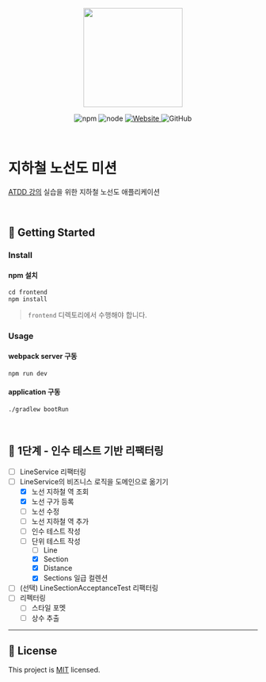 <p align="center">
    <img width="200px;" src="https://raw.githubusercontent.com/woowacourse/atdd-subway-admin-frontend/master/images/main_logo.png"/>
</p>
<p align="center">
  <img alt="npm" src="https://img.shields.io/badge/npm-6.14.15-blue">
  <img alt="node" src="https://img.shields.io/badge/node-14.18.2-blue">
  <a href="https://edu.nextstep.camp/c/R89PYi5H" alt="nextstep atdd">
    <img alt="Website" src="https://img.shields.io/website?url=https%3A%2F%2Fedu.nextstep.camp%2Fc%2FR89PYi5H">
  </a>
  <img alt="GitHub" src="https://img.shields.io/github/license/next-step/atdd-subway-admin">
</p>

<br>

# 지하철 노선도 미션
[ATDD 강의](https://edu.nextstep.camp/c/R89PYi5H) 실습을 위한 지하철 노선도 애플리케이션

<br>

## 🚀 Getting Started

### Install
#### npm 설치
```
cd frontend
npm install
```
> `frontend` 디렉토리에서 수행해야 합니다.

### Usage
#### webpack server 구동
```
npm run dev
```
#### application 구동
```
./gradlew bootRun
```
<br>

## 🚀 1단계 - 인수 테스트 기반 리팩터링
- [ ] LineService 리팩터링
- [ ] LineService의 비즈니스 로직을 도메인으로 옮기기
    - [x] 노선 지하철 역 조회
    - [x] 노선 구가 등록
    - [ ] 노선 수정
    - [ ] 노선 지하철 역 추가
  - [ ] 인수 테스트 작성
  - [ ] 단위 테스트 작성
    - [ ] Line
    - [x] Section
    - [x] Distance
    - [x] Sections 일급 컬렌션
- [ ] (선택) LineSectionAcceptanceTest 리팩터링
- [ ] 리펙터링
  - [ ] 스타일 포멧
  - [ ] 상수 추출

---

## 📝 License

This project is [MIT](https://github.com/next-step/atdd-subway-service/blob/master/LICENSE.md) licensed.
